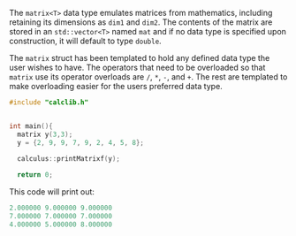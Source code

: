 The `matrix<T>` data type emulates matrices from mathematics, including retaining its dimensions as `dim1` and `dim2`.
The contents of the matrix are stored in an `std::vector<T>` named `mat` and if no data type is specified upon construction, it will default to type `double`.

The `matrix` struct has been templated to hold any defined data type the user wishes to have. The operators that need to be overloaded so that `matrix` use its operator overloads are `/`, `*`, `-`, and `+`. The rest are templated to make overloading easier for the users preferred data type.

```c++
#include "calclib.h"


int main(){
  matrix y(3,3);
  y = {2, 9, 9, 7, 9, 2, 4, 5, 8};

  calculus::printMatrixf(y);
  
  return 0;
```
This code will print out:
```c++
2.000000 9.000000 9.000000
7.000000 7.000000 7.000000
4.000000 5.000000 8.000000
```

